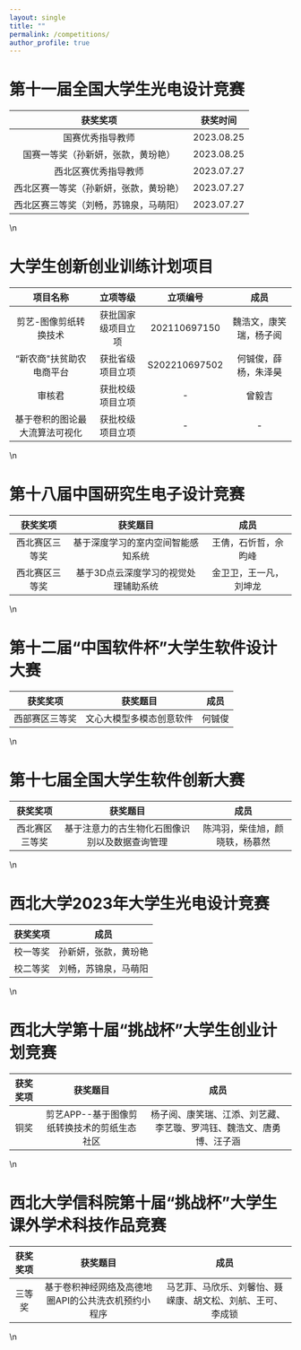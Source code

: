 ```yaml
---
layout: single
title: ""
permalink: /competitions/
author_profile: true
---
```


第十一届全国大学生光电设计竞赛
===

|获奖奖项|获奖时间|
|  :----:  |:----:  |
| 国赛优秀指导教师 | 2023.08.25|
| 国赛一等奖（孙新妍，张款，黄玢艳） | 2023.08.25|
| 西北区赛优秀指导教师 | 2023.07.27 |
| 西北区赛一等奖（孙新妍，张款，黄玢艳） | 2023.07.27 |
| 西北区赛三等奖（刘畅，苏锦泉，马萌阳） |2023.07.27 |
\n

大学生创新创业训练计划项目
===

|项目名称|立项等级|立项编号|成员|
|  :----:  |:----:  |:----:  |:----:  |
|剪艺-图像剪纸转换技术|获批国家级项目立项|202110697150|魏浩文，康笑瑞，杨子阅|
|“新农商"扶贫助农电商平台|获批省级项目立项|S202210697502|何铖俊，薛杨，朱泽昊|
|审核君|获批校级项目立项|-|曾毅吉|
|基于卷积的图论最大流算法可视化|获批校级项目立项|-|-|
\n

第十八届中国研究生电子设计竞赛
===

|获奖奖项|获奖题目|成员|
|  :----:  |:----:  |:----:  |
|西北赛区三等奖|基于深度学习的室内空间智能感知系统|王倩，石忻哲，佘昀峰|
|西北赛区三等奖|基于3D点云深度学习的视觉处理辅助系统|金卫卫，王一凡，刘坤龙|
\n

第十二届“中国软件杯”大学生软件设计大赛
===

|获奖奖项|获奖题目|成员|
|  :----:  |:----:  |:----:  |
|西部赛区三等奖|文心大模型多模态创意软件|何铖俊
\n

第十七届全国大学生软件创新大赛
===

|获奖奖项|获奖题目|成员|
|  :----:  |:----:  |:----:  |
|西北赛区三等奖|基于注意力的古生物化石图像识别以及数据查询管理|陈鸿羽，柴佳旭，颜晓轶，杨慕然|
\n

西北大学2023年大学生光电设计竞赛
===

|获奖奖项|成员|
|  :----:  |:----:  |
|校一等奖|孙新妍，张款，黄玢艳|
|校二等奖|刘畅，苏锦泉，马萌阳|
\n

西北大学第十届“挑战杯”大学生创业计划竞赛
===

|获奖奖项|获奖题目|成员|
|  :----:  |:----:  |:----:  |
|铜奖|剪艺APP--基于图像剪纸转换技术的剪纸生态社区|杨子阅、康笑瑞、江添、刘艺藏、李艺璇、罗鸿钰、魏浩文、唐勇博、汪子涵|
\n

西北大学信科院第十届“挑战杯”大学生课外学术科技作品竞赛
===

|获奖奖项|获奖题目|成员|
|  :----:  |:----:  |:----:  |
|三等奖|基于卷积神经网络及高德地圈API的公共洗衣机预约小程序|马艺菲、马欣乐、刘馨怡、聂嵘康、胡文松、刘航、王可、李成锁|
\n

